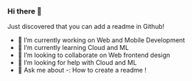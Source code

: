 ### Hi there 👋

<!--
**joardar-aditya/joardar-aditya** is a ✨ _special_ ✨ repository because its `README.md` (this file) appears on your GitHub profile.-->

Just discovered that you can add a readme in Github! 


- 🔭 I’m currently working on Web and Mobile Development 
- 🌱 I’m currently learning Cloud and ML
- 👯 I’m looking to collaborate on Web frontend design
- 🤔 I’m looking for help with Cloud and ML
- 💬 Ask me about -: How to create a readme ! 





